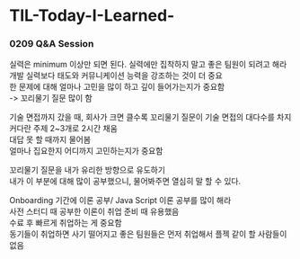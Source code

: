 # TIL-Today-I-Learned-
### 0209 Q&A Session
실력은 minimum 이상만 되면 된다.
실력에만 집착하지 말고 좋은 팀원이 되려고 해라   
개발 실력보다 태도와 커뮤니케이션 능력을 강조하는 것이 더 중요   
한 문제에 대해 얼마나 고민을 많이 하고 깊이 들어가는지가 중요함   
-> 꼬리물기 질문 많이 함


기술 면접까지 갔을 때, 회사가 크면 클수록 꼬리물기 질문이 기술 면접의 대다수를 차지   
커다란 주제 2~3개로 2시간 채움   
대답 못 할 때까지 물어봄   
얼마나 집요한지 어디까지 고민하는지가 중요함   

꼬리물기 질문을 내가 유리한 방향으로 유도하기   
내가 이 부분에 대해 많이 공부했으니, 물어봐주면 열심히 말 할 수 있다.   

Onboarding 기간에 이론 공부/ Java Script 이론 공부를 많이 해라   
사전 스터디 때 공부한 이론이 취업 준비 때 유용했음   
수료 후 빠르게 취업하는 게 중요함   
동기들이 취업하면 사기 떨어지고 좋은 팀원들은 먼저 취업해서 플젝 같이 할 사람들이 없음
